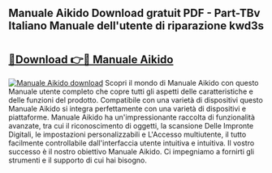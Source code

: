 ## Manuale Aikido Download gratuit PDF - Part-TBv Italiano Manuale dell'utente di riparazione kwd3s

# <h2><a href="http://dfacw19.blite.top/?on=Manuale+Aikido">🔗Download 👉🔴 Manuale Aikido</a></h2>

[![Manuale Aikido download](https://i.imgur.com/lujVjoI.png)](http://dfacw19.blite.top/?on=Manuale+Aikido)
Scopri il mondo di Manuale Aikido con questo Manuale utente completo che copre tutti gli aspetti delle caratteristiche e delle funzioni del prodotto. Compatibile con una varietà di dispositivi questo Manuale Aikido si integra perfettamente con una varietà di dispositivi e piattaforme. Manuale Aikido ha un'impressionante raccolta di funzionalità avanzate, tra cui il riconoscimento di oggetti, la scansione Delle Impronte Digitali, le impostazioni personalizzabili e L'Accesso multiutente, il tutto facilmente controllabile dall'interfaccia utente intuitiva e intuitiva. Il vostro successo è il nostro obiettivo Manuale Aikido. Ci impegniamo a fornirti gli strumenti e il supporto di cui hai bisogno.
